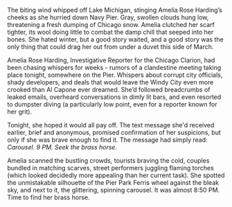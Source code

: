 The biting wind whipped off Lake Michigan, stinging Amelia Rose Harding’s cheeks as she hurried down Navy Pier. Gray, swollen clouds hung low, threatening a fresh dumping of Chicago snow. Amelia clutched her scarf tighter, its wool doing little to combat the damp chill that seeped into her bones. She hated winter, but a good story waited, and a good story was the only thing that could drag her out from under a duvet this side of March.

Amelia Rose Harding, Investigative Reporter for the Chicago Clarion, had been chasing whispers for weeks - rumors of a clandestine meeting taking place tonight, somewhere on the Pier. Whispers about corrupt city officials, shady developers, and deals that would leave the Windy City even more crooked than Al Capone ever dreamed. She’d followed breadcrumbs of leaked emails, overheard conversations in dimly lit bars, and even resorted to dumpster diving (a particularly low point, even for a reporter known for her grit). 

Tonight, she hoped it would all pay off. The text message she'd received earlier, brief and anonymous, promised confirmation of her suspicions, but only if she was brave enough to find it. The message had simply read: *Carousel. 9 PM. Seek the brass horse.*

Amelia scanned the bustling crowds, tourists braving the cold, couples bundled in matching scarves, street performers juggling flaming torches (which looked decidedly more appealing than her current task). She spotted the unmistakable silhouette of the Pier Park Ferris wheel against the bleak sky, and next to it, the glittering, spinning carousel. It was almost 8:50 PM. Time to find her brass horse.

